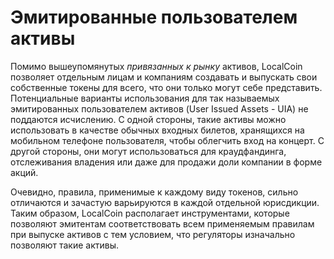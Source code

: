 # Эмитированные пользователем активы

Помимо вышеупомянутых *привязанных к рынку* активов, LocalCoin позволяет отдельным лицам и компаниям создавать и выпускать свои собственные токены для всего, что они только могут себе представить. Потенциальные варианты использования для так называемых эмитированных пользователем активов (User Issued Assets - UIA) не поддаются исчислению. С одной стороны, такие активы можно использовать в качестве обычных входных билетов, хранящихся на мобильном телефоне пользователя, чтобы облегчить вход на концерт. С другой стороны, они могут использоваться для краудфандинга, отслеживания владения или даже для продажи доли компании в форме акций.

Очевидно, правила, применимые к каждому виду токенов, сильно отличаются и зачастую варьируются в каждой отдельной юрисдикции. Таким образом, LocalCoin располагает инструментами, которые позволяют эмитентам соответствовать всем применяемым правилам при выпуске активов с тем условием, что регуляторы изначально позволяют такие активы.